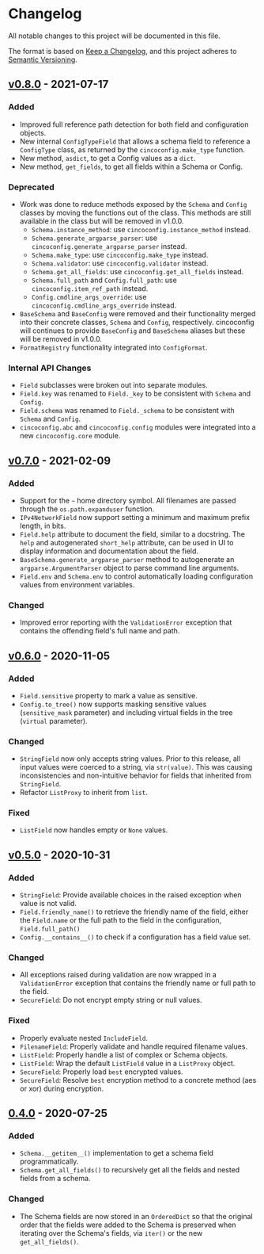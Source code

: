 # Changelog

All notable changes to this project will be documented in this file.

The format is based on [Keep a Changelog](https://keepachangelog.com/en/1.0.0/), and this project
adheres to [Semantic Versioning](https://semver.org/spec/v2.0.0.html).

## [v0.8.0](https://github.com/ameily/cincoconfig/releases/tag/v0.8.0) - 2021-07-17
### Added
- Improved full reference path detection for both field and configuration objects.
- New internal `ConfigTypeField` that allows a schema field to reference a `ConfigType` class, as
  returned by the `cincoconfig.make_type` function.
- New method, `asdict`, to get a Config values as a `dict`.
- New method, `get_fields`, to get all fields within a Schema or Config.

### Deprecated
- Work was done to reduce methods exposed by the `Schema` and `Config` classes by moving the
  functions out of the class. This methods are still available in the class but will be removed
  in v1.0.0.
  - `Schema.instance_method`: use `cincoconfig.instance_method` instead.
  - `Schema.generate_argparse_parser`: use `cincoconfig.generate_argparse_parser` instead.
  - `Schema.make_type`: use `cincoconfig.make_type` instead.
  - `Schema.validator`: use `cincoconfig.validator` instead.
  - `Schema.get_all_fields`: use `cincoconfig.get_all_fields` instead.
  - `Schema.full_path` and `Config.full_path`: use `cincoconfig.item_ref_path` instead.
  - `Config.cmdline_args_override`: use `cincoconfig.cmdline_args_override` instead.
- `BaseSchema` and `BaseConfig` were removed and their functionality merged into their concrete
  classes, `Schema` and `Config`, respectively. cincoconfig will continues to provide `BaseConfig`
  and `BaseSchema` aliases but these will be removed in v1.0.0.
- `FormatRegistry` functionality integrated into `ConfigFormat`.

### Internal API Changes
- `Field` subclasses were broken out into separate modules.
- `Field.key` was renamed to `Field._key` to be consistent with `Schema` and `Config`.
- `Field.schema` was renamed to `Field._schema` to be consistent with `Schema` and `Config`.
- `cincoconfig.abc` and `cincoconfig.config` modules were integrated into a new `cincoconfig.core`
  module.



## [v0.7.0](https://github.com/ameily/cincoconfig/releases/tag/v0.7.0) - 2021-02-09
### Added
- Support for the `~` home directory symbol. All filenames are passed through the
  `os.path.expanduser` function.
- `IPv4NetworkField` now support setting a minimum and maximum prefix length, in bits.
- `Field.help` attribute to document the field, similar to a docstring. The `help` and
  autogenerated `short_help` attribute, can be used in UI to display information and
  documentation about the field.
- `BaseSchema.generate_argparse_parser` method to autogenerate an `argparse.ArgumentParser`
  object to parse command line arguments.
- `Field.env` and `Schema.env` to control automatically loading configuration values from
  environment variables.

### Changed
- Improved error reporting with the `ValidationError` exception that contains the offending
  field's full name and path.


## [v0.6.0](https://github.com/ameily/cincoconfig/releases/tag/v0.6.0) - 2020-11-05
### Added
- `Field.sensitive` property to mark a value as sensitive.
- `Config.to_tree()` now supports masking sensitive values (`sensitive_mask` parameter) and
  including virtual fields in the tree (`virtual` parameter).

### Changed
- `StringField` now only accepts string values. Prior to this release, all input values were
  coerced to a string, via `str(value)`. This was causing inconsistencies and non-intuitive
  behavior for fields that inherited from `StringField`.
- Refactor `ListProxy` to inherit from `list`.

### Fixed
- `ListField` now handles empty or `None` values.


## [v0.5.0](https://github.com/ameily/cincoconfig/releases/tag/v0.5.0) - 2020-10-31
### Added
- `StringField`: Provide available choices in the raised exception when value is not valid.
- `Field.friendly_name()` to retrieve the friendly name of the field, either the `Field.name` or
  the full path to the field in the configuration, `Field.full_path()`
- `Config.__contains__()` to check if a configuration has a field value set.


### Changed
- All exceptions raised during validation are now wrapped in a `ValidationError` exception that
  contains the friendly name or full path to the field.
- `SecureField`: Do not encrypt empty string or null values.


### Fixed
- Properly evaluate nested `IncludeField`.
- `FilenameField`: Properly validate and handle required filename values.
- `ListField`: Properly handle a list of complex or Schema objects.
- `ListField`: Wrap the default `ListField` value in a `ListProxy` object.
- `SecureField`: Properly load `best` encrypted values.
- `SecureField`: Resolve `best` encryption method to a concrete method (aes or xor) during
  encryption.


## [0.4.0](https://github.com/ameily/cincoconfig/releases/tag/v0.4.0) - 2020-07-25
### Added
- `Schema.__getitem__()` implementation to get a schema field programmatically.
- `Schema.get_all_fields()` to recursively get all the fields and nested fields from a schema.

### Changed
- The Schema fields are now stored in an `OrderedDict` so that the original order that the fields
  were added to the Schema is preserved when iterating over the Schema's fields, via `iter()` or
  the new `get_all_fields()`.

